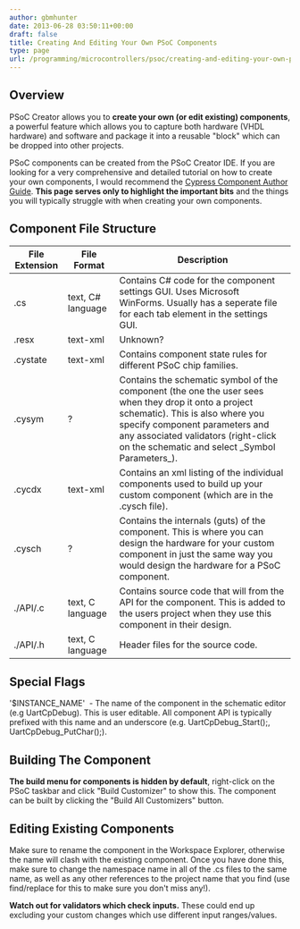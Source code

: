 ```yaml
---
author: gbmhunter
date: 2013-06-28 03:50:11+00:00
draft: false
title: Creating And Editing Your Own PSoC Components
type: page
url: /programming/microcontrollers/psoc/creating-and-editing-your-own-psoc-components
---
```


## Overview

PSoC Creator allows you to **create your own (or edit existing) components**, a powerful feature which allows you to capture both hardware (VHDL hardware) and software and package it into a reusable "block" which can be dropped into other projects.

PSoC components can be created from the PSoC Creator IDE. If you are looking for a very comprehensive and detailed tutorial on how to create your own components, I would recommend the [Cypress Component Author Guide](http://www.cypress.com/?docID=27377). **This page serves only to highlight the important bits** and the things you will typically struggle with when creating your own components.

## Component File Structure

<table>
    <thead>
        <tr>    
            <th>File Extension</th>
            <th>File Format</th>
            <th>Description</th>
        </tr>
    </thead>
<tbody>
<tr >
<td >.cs

</td>
<td >text, C# language
</td>
<td >Contains C# code for the component settings GUI. Uses Microsoft WinForms. Usually has a seperate file for each tab element in the settings GUI.
</td></tr><tr >
<td >.resx 
</td>
<td >text-xml
</td>
<td >Unknown?
</td></tr><tr >
<td >.cystate 
</td>
<td >text-xml
</td>
<td >Contains component state rules for different PSoC chip families.
</td></tr><tr >
<td >.cysym 
</td>
<td >?
</td>
<td >Contains the schematic symbol of the component (the one the user sees when they drop it onto a project schematic). This is also where you specify component parameters and any associated validators (right-click on the schematic and select _Symbol Parameters_).
</td></tr><tr >
<td >.cycdx 
</td>
<td >text-xml
</td>
<td >Contains an xml listing of the individual components used to build up your custom component (which are in the .cysch file).
</td></tr><tr >
<td >.cysch 
</td>
<td >?
</td>
<td >Contains the internals (guts) of the component. This is where you can design the hardware for your custom component in just the same way you would design the hardware for a PSoC component.
</td></tr><tr >
<td >./API/.c 
</td>
<td >text, C language
</td>
<td >Contains source code that will from the API for the component. This is added to the users project when they use this component in their design.
</td></tr><tr >
<td >./API/.h 
</td>
<td >text, C language
</td>
<td >Header files for the source code.
</td></tr></tbody></table>

## Special Flags

'$INSTANCE_NAME'  - The name of the component in the schematic editor (e.g UartCpDebug). This is user editable. All component API is typically prefixed with this name and an underscore (e.g. UartCpDebug_Start();, UartCpDebug_PutChar();).

## Building The Component

**The build menu for components is hidden by default**, right-click on the PSoC taskbar and click "Build Customizer" to show this. The component can be built by clicking the "Build All Customizers" button.

## Editing Existing Components

Make sure to rename the component in the Workspace Explorer, otherwise the name will clash with the existing component. Once you have done this, make sure to change the namespace name in all of the .cs files to the same name, as well as any other references to the project name that you find (use find/replace for this to make sure you don't miss any!).

**Watch out for validators which check inputs.** These could end up excluding your custom changes which use different input ranges/values.
